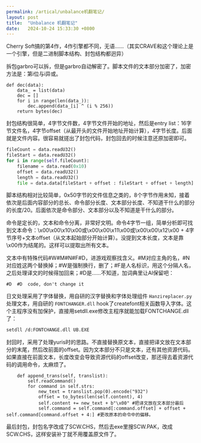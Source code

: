 ```yaml
---
permalink: /artical/unbalance机翻笔记/
layout: post
title:  "Unbalance 机翻笔记"
date:   2024-10-24 15:33:30 +0800
---
```

Cherry Soft搞的第4作，4作引擎都不同，无语……（其实CRAVE和这个理论上是一个引擎，但是二进制脚本结构、封包结构都迥异）

拆包garbro可以拆，但是garbro自动解密了。脚本文件的文本部分加密了，加密方法是：第i位与i异或。

```
def dec(data):
    data_ = list(data)
    dec = []
    for i in range(len(data_)):
        dec.append(data_[i] ^ (i % 256))
    return bytes(dec)
```

封包结构很简单，4字节文件数，4字节文件开始的地址，然后是entry list：16字节文件名，4字节offset（从最开头的文件开始地址开始计算），4字节长度。后面就是文件内容。很容易就搓出了封包代码，封包回去的时候注意还原加密即可。

```python
fileCount = data.readU32()
fileStart = data.readU32()
for i in range(self.fileCount):
    filename = data.read(0x10)
    offset = data.readU32()
    length = data.readU32()
    file = data.data[fileStart + offset : fileStart + offset + length]
```

脚本结构相对比较简单，0x50字节的文件信息之类的，8个字节作用未知，接着依次是后面内容部分的总长、命令部分长度、文本部分长度、不知道干什么的部分的长度/20。后面依次是命令部分、文本部分以及不知道是干什么的部分。

命令是定长的，文本和命令分离，非常好文明。命令4字节一组，简单分析即可找到文本命令：\x00\x00\x10\x00或\x00\x00\x11\x00或\x00\x00\x12\x00 + 4字节序号+文本offset（从文本起始部分开始计算）。没提到文本长度，文本是靠\x00作为结尾的。这样可以提取出所有文本。

文本中有特殊代码#W#M#N#F#D，进游戏观察找含义。#M对应主角的名，#N对应姓这两个替换掉；#W是强制换行，删了；#F是人名标识，用这个分隔人名，之后处理译文的时候得加回来；#D是……不知道，加词典里让AI保留吧：

```
#D	#D	code, don't change it
```

日文处理采用了字体替换，用自研的汉字替换和字体处理组件 `Hanzireplacer.py`处理文本，用自研的 `FONTCHANGER.dll` hook了createfont相关函数导入字体。这个主程序没有加保护，直接用setdll.exe修改主程序就能加载FONTCHANGE.dll了：

```bash
setdll /d:FONTCHANGE.dll UB.EXE
```

封回时，采用了处理yuris时的思路。不直接替换原文本，直接把译文放在文本部分的末尾，然后改前面的offset。因为文本部分不只是文本，还有其他资源代码。如果直接在前面文本，长度改变会导致资源代码的offset改变，那还得去着资源代码的调用命令，太麻烦了。

```
    def append_trans(self, translist):
        self.readCommand()
        for command in self.strs:
            new_text = translist.pop(0).encode("932")
            offset = to_bytes(len(self.content), 4)
            self.content += new_text + b"\x00" #把译文放在文本部分最后
            self.command = self.command[:command.offset] + offset + self.command[command.offset + 4:] #更改原本的命令中的偏移。
```

最后封包，封包名字改成了SCW.CHS，然后去exe里搜SCW.PAK，改成SCW.CHS，这样安装补丁就不用覆盖原文件了。
